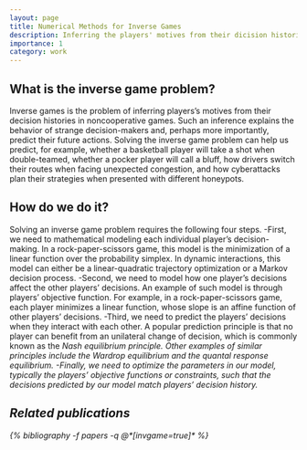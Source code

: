 ```yaml
---
layout: page
title: Numerical Methods for Inverse Games 
description: Inferring the players' motives from their dicision histories in multiplayer games. 
importance: 1
category: work
---
```


<h2>What is the inverse game problem?</h2>

Inverse games is the problem of inferring players’s motives from their decision histories in noncooperative games. Such an inference explains the behavior of strange decision-makers and, perhaps more importantly, predict their future actions. Solving the inverse game problem can help us predict, for example, whether a basketball player will take a shot when double-teamed, whether a pocker player will call a bluff, how drivers switch their routes when facing unexpected congestion, and how cyberattacks plan their strategies when presented with different honeypots. 

<h2>How do we do it?</h2>

Solving an inverse game problem requires the following four steps. 
-First, we need to mathematical modeling each individual player’s decision-making. In a rock-paper-scissors game, this model is the minimization of a linear function over the probability simplex. In dynamic interactions, this model can either be a linear-quadratic trajectory optimization or a Markov decision process. 
-Second, we need to model how one player’s decisions affect the other players’ decisions. An example of such model is through players’ objective function. For example, in a rock-paper-scissors game, each player minimizes a linear function, whose slope is an affine function of other players’ decisions.
-Third, we need to predict the players’ decisions when they interact with each other. A popular prediction principle is that no player can benefit from an unilateral change of decision, which is commonly known as the <em>Nash equilibrium principle<em>. Other examples of similar principles include the <em>Wardrop equilibrium<em> and the <em>quantal response equilibrium<em>.
-Finally, we need to optimize the parameters in our model, typically the players’ objective functions or constraints, such that the decisions predicted by our model match players’ decision history. 

<h2></h2>




<div class="publications">
<h2>Related publications</h2>
{% bibliography -f papers -q @*[invgame=true]* %}
</div>
